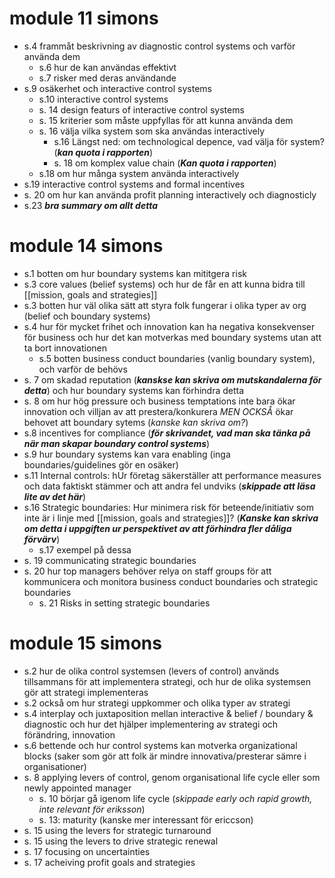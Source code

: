 
# module 11 simons
- s.4 frammåt beskrivning av diagnostic control systems och varför använda dem
	- s.6 hur de kan användas effektivt
	- s.7 risker med deras användande
- s.9 osäkerhet och interactive control systems
	- s.10 interactive control systems
	- s. 14 design featurs of interactive control systems
	- s. 15 kriterier som måste uppfyllas för att kunna använda dem
	- s. 16 välja vilka system som ska användas interactively
		- s.16 Längst ned: om technological depence, vad välja för system? (***kan quota i rapporten***)
		- s. 18 om komplex value chain (***Kan quota i rapporten***)
	- s.18 om hur många system använda interactively
- s.19 interactive control systems and formal incentives
- s. 20 om hur kan använda profit planning interactively och diagnosticly
- s.23 ***bra summary om allt detta***

# module 14 simons
- s.1 botten om hur boundary systems kan mititgera risk
- s.3 core values (belief systems) och hur de får en att kunna bidra till [[mission, goals and strategies]]
- s.3 botten hur väl olika sätt att styra folk fungerar i olika typer av org (belief och boundary systems)
- s.4 hur för mycket frihet och innovation kan ha negativa konsekvenser för business och hur det kan motverkas med boundary systems utan att ta bort innovationen
	- s.5 botten business conduct boundaries (vanlig boundary system), och varför de behövs
- s. 7 om skadad reputation (***kanskse kan skriva om mutskandalerna för detta***) och hur boundary systems kan förhindra detta
- s. 8 om hur hög pressure och business temptations inte bara ökar innovation och villjan av att prestera/konkurera *MEN OCKSÅ* ökar behovet att boundary sytems (*kanske kan skriva om?*)
- s.8 incentives for compliance (***för skrivandet, vad man ska tänka på när man skapar boundary control systems***)
- s.9 hur boundary systems kan vara enabling (inga boundaries/guidelines gör en osäker)
- s.11 Internal controls: hUr företag säkerställer att performance measures och data faktiskt stämmer och att andra fel undviks (***skippade att läsa lite av det här***)
- s.16 Strategic boundaries: Hur minimera risk för beteende/initiativ som inte är i linje med [[mission, goals and strategies]]? (***Kanske kan skriva om detta i uppgiften ur perspektivet av att förhindra fler dåliga förvärv***)
	- s.17 exempel på dessa
- s. 19 communicating strategic boundaries
- s. 20 hur top managers behöver relya on staff groups för att kommunicera och monitora  business conduct boundaries och strategic boundaries
	- s. 21 Risks in setting strategic boundaries

# module 15 simons
- s.2 hur de olika control systemsen (levers of control) används tillsammans för att implementera strategi, och hur de olika systemsen gör att strategi implementeras
- s.2 också om hur strategi uppkommer och olika typer av strategi
- s.4 interplay och juxtaposition mellan interactive & belief / boundary & diagnostic och hur det hjälper implementering av strategi och förändring, innovation
- s.6 bettende och hur control systems kan motverka organizational blocks (saker som gör att folk är mindre innovativa/presterar sämre i organisationer)
- s. 8 applying levers of control, genom organisational life cycle eller som newly appointed manager
	- s. 10 börjar gå igenom life cycle (*skippade early och rapid growth, inte relevant för eriksson*)
	- s. 13: maturity (kanske mer interessant för ericcson)
- s. 15 using the levers for strategic turnaround
- s. 15 using the levers to drive strategic renewal
- s. 17 focusing on uncertainties
- s. 17 acheiving profit goals and strategies